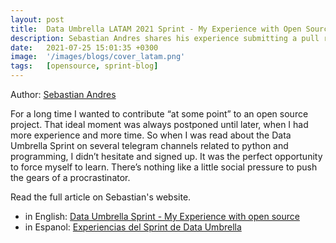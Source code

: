 ```yaml
---
layout: post
title:  Data Umbrella LATAM 2021 Sprint - My Experience with Open Source
description: Sebastian Andres shares his experience submitting a pull request to scikit-learn for the first time. 
date:   2021-07-25 15:01:35 +0300
image:  '/images/blogs/cover_latam.png'
tags:   [opensource, sprint-blog]
---
```


Author:  [Sebastian Andres](https://sebastiandres.github.io/blog/)

For a long time I wanted to contribute “at some point” to an open source project. That ideal moment was always postponed until later, when I had more experience and more time. So when I was read about the Data Umbrella Sprint on several telegram channels related to python and programming, I didn’t hesitate and signed up. It was the perfect opportunity to force myself to learn. There’s nothing like a little social pressure to push the gears of a procrastinator.

Read the  full article on Sebastian's website.
- in English: [Data Umbrella Sprint - My Experience with open source](https://sebastiandres.github.io/blog/sprint-data-umbrella-eng/)
- in Espanol: [Experiencias del Sprint de Data Umbrella](https://sebastiandres.github.io/blog/sprint-data-umbrella/) 

